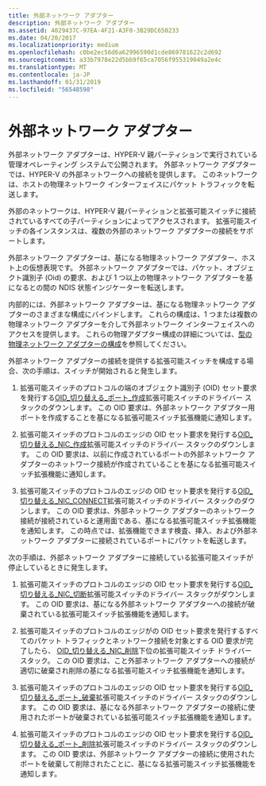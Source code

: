 ```yaml
---
title: 外部ネットワーク アダプター
description: 外部ネットワーク アダプター
ms.assetid: 4029437C-97EA-4F21-A3F0-3B29DC650233
ms.date: 04/20/2017
ms.localizationpriority: medium
ms.openlocfilehash: c0be2ec56d6a62996590d1cde869781622c2d692
ms.sourcegitcommit: a33b7978e22d5bb9f65ca7056f955319049a2e4c
ms.translationtype: MT
ms.contentlocale: ja-JP
ms.lasthandoff: 01/31/2019
ms.locfileid: "56548598"
---
```

# <a name="external-network-adapters"></a>外部ネットワーク アダプター


外部ネットワーク アダプターは、HYPER-V 親パーティションで実行されている管理オペレーティング システムで公開されます。 外部ネットワーク アダプターでは、HYPER-V の外部ネットワークへの接続を提供します。 このネットワークは、ホストの物理ネットワーク インターフェイスにパケット トラフィックを転送します。

外部のネットワークは、HYPER-V 親パーティションと拡張可能スイッチに接続されているすべての子パーティションによってアクセスされます。 拡張可能スイッチの各インスタンスは、複数の外部のネットワーク アダプターの接続をサポートします。

外部ネットワーク アダプターは、基になる物理ネットワーク アダプター、ホスト上の仮想表現です。 外部ネットワーク アダプターでは、パケット、オブジェクト識別子 (Oid) の要求、および 1 つ以上の物理ネットワーク アダプターを基になるとの間の NDIS 状態インジケーターを転送します。

内部的には、外部ネットワーク アダプターは、基になる物理ネットワーク アダプターのさまざまな構成にバインドします。 これらの構成は、1 つまたは複数の物理ネットワーク アダプターを介して外部ネットワーク インターフェイスへのアクセスを提供します。 これらの物理アダプター構成の詳細については、[型の物理ネットワーク アダプターの構成](types-of-physical-network-adapter-configurations.md)を参照してください。

外部ネットワーク アダプターの接続を提供する拡張可能スイッチを構成する場合、次の手順は、スイッチが開始されると発生します。

1.  拡張可能スイッチのプロトコルの端のオブジェクト識別子 (OID) セット要求を発行する[OID\_切り替える\_ポート\_作成](https://msdn.microsoft.com/library/windows/hardware/hh598272)拡張可能スイッチのドライバー スタックのダウンします。 この OID 要求は、外部ネットワーク アダプター用ポートを作成することを基になる拡張可能スイッチ拡張機能に通知します。

2.  拡張可能スイッチのプロトコルのエッジの OID セット要求を発行する[OID\_切り替える\_NIC\_作成](https://msdn.microsoft.com/library/windows/hardware/hh598272)拡張可能スイッチのドライバー スタックのダウンします。 この OID 要求は、以前に作成されているポートの外部ネットワーク アダプターのネットワーク接続が作成されていることを基になる拡張可能スイッチ拡張機能に通知します。

3.  拡張可能スイッチのプロトコルのエッジの OID セット要求を発行する[OID\_切り替える\_NIC\_CONNECT](https://msdn.microsoft.com/library/windows/hardware/hh598272)拡張可能スイッチのドライバー スタックのダウンします。 この OID 要求は、外部ネットワーク アダプターのネットワーク接続が接続されていると運用面である、基になる拡張可能スイッチ拡張機能を通知します。 この時点では、拡張機能できます検査、挿入、および外部ネットワーク アダプターに接続されているポートにパケットを転送します。

次の手順は、外部ネットワーク アダプターに接続している拡張可能スイッチが停止しているときに発生します。

1.  拡張可能スイッチのプロトコルのエッジの OID セット要求を発行する[OID\_切り替える\_NIC\_切断](https://msdn.microsoft.com/library/windows/hardware/hh598265)拡張可能スイッチのドライバー スタックがダウンします。 この OID 要求は、基になる外部ネットワーク アダプターへの接続が破棄されている拡張可能スイッチ拡張機能を通知します。

2.  拡張可能スイッチのプロトコルのエッジがの OID セット要求を発行するすべてのパケット トラフィックとネットワーク接続を対象とする OID 要求が完了したら、 [OID\_切り替える\_NIC\_削除](https://msdn.microsoft.com/library/windows/hardware/hh598272)下位の拡張可能スイッチ ドライバー スタック。 この OID 要求は、こと外部ネットワーク アダプターへの接続が適切に破棄され削除の基になる拡張可能スイッチ拡張機能を通知します。

3.  拡張可能スイッチのプロトコルのエッジの OID セット要求を発行する[OID\_切り替える\_ポート\_破棄](https://msdn.microsoft.com/library/windows/hardware/hh598279)拡張可能スイッチのドライバー スタックのダウンします。 この OID 要求は、基になる外部ネットワーク アダプターの接続に使用されたポートが破棄されている拡張可能スイッチ拡張機能を通知します。

4.  拡張可能スイッチのプロトコルのエッジの OID セット要求を発行する[OID\_切り替える\_ポート\_削除](https://msdn.microsoft.com/library/windows/hardware/hh598273)拡張可能スイッチのドライバー スタックのダウンします。 この OID 要求は、外部ネットワーク アダプターの接続に使用されたポートを破棄して削除されたことに、基になる拡張可能スイッチ拡張機能を通知します。

 

 





